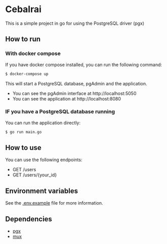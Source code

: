 # Cebalrai

This is a simple project in go for using the PostgreSQL driver (pgx)

## How to run

### With docker compose

If you have docker compose installed, you can run the following command:

```bash
$ docker-compose up
```

This will start a PostgreSQL database, pgAdmin and the application.

- You can see the pgAdmin interface at http://localhost:5050
- You can see the application at http://localhost:8080

### IF you have a PostgreSQL database running

You can run the application directly:

```bash
$ go run main.go
```

## How to use

You can use the following endpoints:

- GET /users
- GET /users/{your_id}

## Environment variables

See the [.env.example](.env.example) file for more information.

## Dependencies

- [pgx](https://pkg.go.dev/github.com/jackc/pgx/v5)
- [mux](https://pkg.go.dev/github.com/gorilla/mux)
